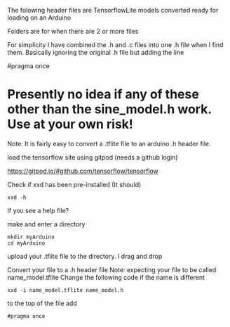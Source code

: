 The folowing header files are TensorflowLite models converted ready for loading on an Arduino

Folders are for when there are 2 or more files


For simplicity I have combined the .h and .c files into one .h file when I find them. Basically ignoring the original  .h file but adding the line


#pragma once



# Presently no idea if any of these other than the sine_model.h work. Use at your own risk!


Note: It is fairly easy to convert a .tflite file to an arduino .h header file.


load the tensorflow site using gitpod (needs a github login)

https://gitpod.io/#github.com/tensorflow/tensorflow

Check if xxd has been pre-installed (It should)

```xxd -h```

If you see a help file?

make and enter a directory

``` 
mkdir myArduino 
cd myArduino

```

upload your .tflite file to the directory. I drag and drop

Convert your file to a .h header file
Note: expecting your file to be called name_model.tflite Change the following code if the name is different



``` xxd -i name_model.tflite name_model.h ```


to the top of the file add

``` #pragma once ```








